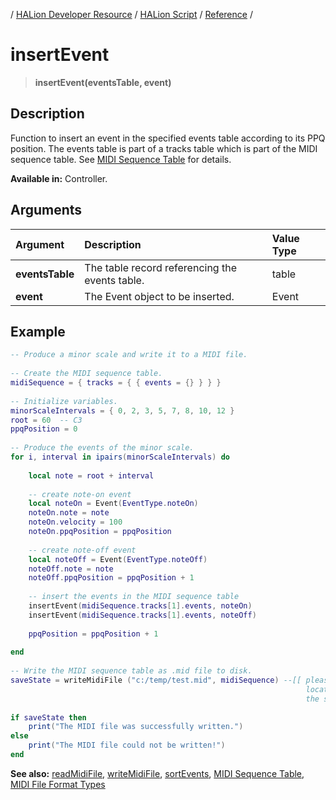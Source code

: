 / [HALion Developer Resource](../../HALion-Developer-Resource.md) / [HALion Script](./HALion-Script.md) / [Reference](./Reference.md) /

# insertEvent

>**insertEvent(eventsTable, event)**

## Description

Function to insert an event in the specified events table according to its PPQ position. The events table is part of a tracks table which is part of the MIDI sequence table. See [MIDI Sequence Table](./MIDI-Sequence-Table.md) for details.

**Available in:** Controller.

## Arguments

|Argument|Description|Value Type|
|:-|:-|:-|
|**eventsTable**|The table record referencing the events table.|table|
|**event**|The Event object to be inserted.|Event|

## Example

```lua
-- Produce a minor scale and write it to a MIDI file.
 
-- Create the MIDI sequence table.
midiSequence = { tracks = { { events = {} } } }
 
-- Initialize variables.
minorScaleIntervals = { 0, 2, 3, 5, 7, 8, 10, 12 }
root = 60  -- C3
ppqPosition = 0
 
-- Produce the events of the minor scale.
for i, interval in ipairs(minorScaleIntervals) do
 
    local note = root + interval
 
    -- create note-on event
    local noteOn = Event(EventType.noteOn)
    noteOn.note = note
    noteOn.velocity = 100
    noteOn.ppqPosition = ppqPosition
 
    -- create note-off event
    local noteOff = Event(EventType.noteOff)
    noteOff.note = note
    noteOff.ppqPosition = ppqPosition + 1
 
    -- insert the events in the MIDI sequence table
    insertEvent(midiSequence.tracks[1].events, noteOn)
    insertEvent(midiSequence.tracks[1].events, noteOff)
 
    ppqPosition = ppqPosition + 1
 
end
 
-- Write the MIDI sequence table as .mid file to disk.
saveState = writeMidiFile ("c:/temp/test.mid", midiSequence) --[[ please set the file path to the desired
                                                                  location on your system before you run
                                                                  the script ]]
 
if saveState then
    print("The MIDI file was successfully written.")
else
    print("The MIDI file could not be written!")
end
```

**See also:** [readMidiFile](./readMidiFile.md), [writeMidiFile](./writeMidiFile.md), [sortEvents](./sortEvents.md), [MIDI Sequence Table](./MIDI-Sequence-Table.md), [MIDI File Format Types](./MIDI-File-Format-Types.md)